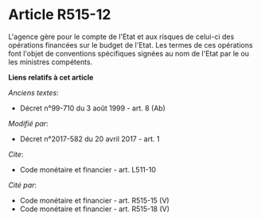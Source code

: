# Article R515-12

L'agence gère pour le compte de l'Etat et aux risques de celui-ci des opérations financées sur le budget de l'Etat. Les
termes de ces opérations font l'objet de conventions spécifiques signées au nom de l'Etat par le ou les ministres compétents.

**Liens relatifs à cet article**

_Anciens textes_:

  - Décret n°99-710 du 3 août 1999 - art. 8 (Ab)

_Modifié par_:

  - Décret n°2017-582 du 20 avril 2017 - art. 1

_Cite_:

  - Code monétaire et financier - art. L511-10

_Cité par_:

  - Code monétaire et financier - art. R515-15 (V)
  - Code monétaire et financier - art. R515-18 (V)
